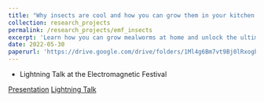 ```yaml
---
title: "Why insects are cool and how you can grow them in your kitchen!"
collection: research_projects
permalink: /research_projects/emf_insects
excerpt: 'Learn how you can grow mealworms at home and unlock the ultimate superfood to save the planet and your health!'
date: 2022-05-30
paperurl: 'https://drive.google.com/drive/folders/1Ml4g6Bm7vt9Bj0lRxogbirLEUCeGMQxI'
---
```


- Lightning Talk at the Electromagnetic Festival

[Presentation](https://drive.google.com/drive/folders/1Ml4g6Bm7vt9Bj0lRxogbirLEUCeGMQxI)
[Lightning Talk](https://drive.google.com/file/d/1ICdSvD2DhY5n3E-Iz6i9SvHzQO5Gb1GV/view?usp=sharing)
